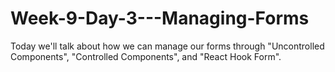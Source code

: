 # Week-9-Day-3---Managing-Forms
Today we'll talk about how we can manage our forms through "Uncontrolled Components", "Controlled Components", and "React Hook Form".
